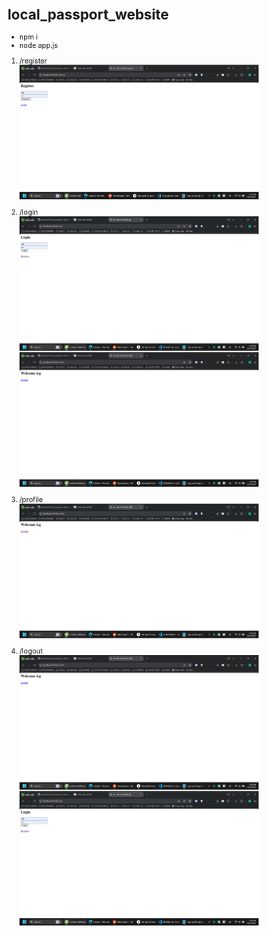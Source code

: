 # local_passport_website

- npm i
- node app.js

1. /register
![alt text](public/images/image.png)

2. /login
![alt text](public/images/image-1.png)
![alt text](public/images/image-2.png)

4. /profile
![alt text](public/images/image-4.png)

3. /logout
![alt text](public/images/image-2.png)
![alt text](public/images/image-3.png)
